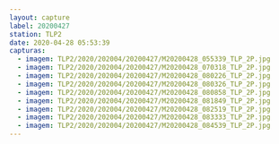 ```yaml
---
layout: capture
label: 20200427
station: TLP2
date: 2020-04-28 05:53:39
capturas:
  - imagem: TLP2/2020/202004/20200427/M20200428_055339_TLP_2P.jpg
  - imagem: TLP2/2020/202004/20200427/M20200428_070318_TLP_2P.jpg
  - imagem: TLP2/2020/202004/20200427/M20200428_080226_TLP_2P.jpg
  - imagem: TLP2/2020/202004/20200427/M20200428_080326_TLP_2P.jpg
  - imagem: TLP2/2020/202004/20200427/M20200428_080858_TLP_2P.jpg
  - imagem: TLP2/2020/202004/20200427/M20200428_081849_TLP_2P.jpg
  - imagem: TLP2/2020/202004/20200427/M20200428_082519_TLP_2P.jpg
  - imagem: TLP2/2020/202004/20200427/M20200428_083333_TLP_2P.jpg
  - imagem: TLP2/2020/202004/20200427/M20200428_084539_TLP_2P.jpg
---
```

